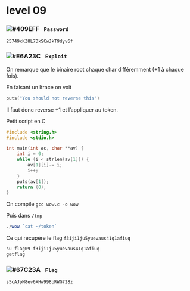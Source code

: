 # level 09

### ![#409EFF](https://via.placeholder.com/15/409EFF/000000?text=+) `‎‎‎‎‎‎‎‏‏‎ Password`
```
25749xKZ8L7DkSCwJkT9dyv6f
```

### ![#E6A23C](https://via.placeholder.com/15/E6A23C/000000?text=+) `‎‎‎‎‎‎‎‏‏‎ ‎‏‏‎Exploit`

On remarque que le binaire root chaque char différemment (+1 à chaque fois).

En faisant un ltrace on voit
```c
puts("You should not reverse this")
```

Il faut donc reverse +1 et l’appliquer au token.

Petit script en C

```c
#include <string.h>
#include <stdio.h>

int	main(int ac, char **av) {
	int i = 0;
	while (i < strlen(av[1])) {
		av[1][i]-= i;
		i++;
	}
	puts(av[1]);
	return (0);
}
```

On compile `gcc wow.c -o wow`

Puis dans `/tmp`
```js
./wow `cat ~/token`
```

Ce qui récupère le flag `f3iji1ju5yuevaus41q1afiuq`



```cmd
su flag09 f3iji1ju5yuevaus41q1afiuq
getflag
```

### ![#67C23A](https://via.placeholder.com/15/67C23A/000000?text=+) `‎‎‎‎‎‎‎‏‏‎ Flag`
```
s5cAJpM8ev6XHw998pRWG728z
```
